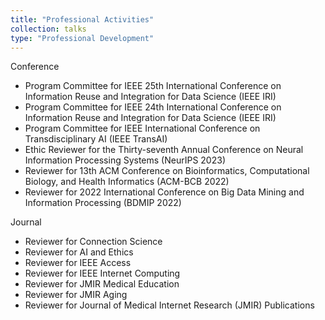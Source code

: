 ```yaml
---
title: "Professional Activities"
collection: talks
type: "Professional Development"
---
```


Conference
- Program Committee for IEEE 25th International Conference on Information Reuse and Integration for Data Science (IEEE IRI)
- Program Committee for IEEE 24th International Conference on Information Reuse and Integration for Data Science (IEEE IRI)
- Program Committee for IEEE International Conference on Transdisciplinary AI (IEEE TransAI)
- Ethic Reviewer for the Thirty-seventh Annual Conference on Neural Information Processing Systems (NeurIPS 2023)
- Reviewer for 13th ACM Conference on Bioinformatics, Computational Biology, and Health Informatics (ACM-BCB 2022)
- Reviewer for 2022 International Conference on Big Data Mining and Information Processing (BDMIP 2022)


Journal
- Reviewer for Connection Science
- Reviewer for AI and Ethics
- Reviewer for IEEE Access 
- Reviewer for IEEE Internet Computing 
- Reviewer for JMIR Medical Education 
- Reviewer for JMIR Aging 
- Reviewer for Journal of Medical Internet Research (JMIR) Publications 
